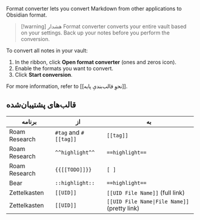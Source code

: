 Format converter lets you convert Markdown from other applications to Obsidian format.

> [!warning] هشدار
> Format converter converts your entire vault based on your settings. Back up your notes before you perform the conversion.

To convert all notes in your vault:

1. In the ribbon, click **Open format converter** (ones and zeros icon).
2. Enable the formats you want to convert.
3. Click **Start conversion**.

For more information, refer to [[نحوِ قالب‌بندیِ پایه]].

## قالب‌های پشتیبان‌شده

| برنامه   | از                  | به                                                              |
|---------------|-----------------------|-----------------------------------------------------------------|
| Roam Research | `#tag` and `#[[tag]]` | `[[tag]]`                                                       |
| Roam Research | `^^highlight^^`       | `==highlight==`                                                 |
| Roam Research | `{{[[TODO]]}}`        | `[ ]`                                                           |
| Bear          | `::highlight::`       | `==highlight==`                                                 |
| Zettelkasten  | `[[UID]]`             | `[[UID File Name]]` (full link)                                 |
| Zettelkasten  | `[[UID]]`             | <code>\[\[UID File Name&#124;File Name\]\]</code> (pretty link) |

